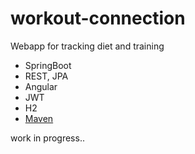 # workout-connection

Webapp for 
tracking diet and training


* SpringBoot
 * REST, JPA
* Angular
* JWT
* H2
* [Maven](https://maven.apache.org/)


work in progress..
